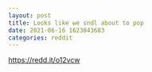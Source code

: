 ```yaml
--- 
layout: post 
title: Looks like we sndl about to pop 
date: 2021-06-16 1623843683 
categories: reddit 
--- 
```

https://redd.it/o12vcw